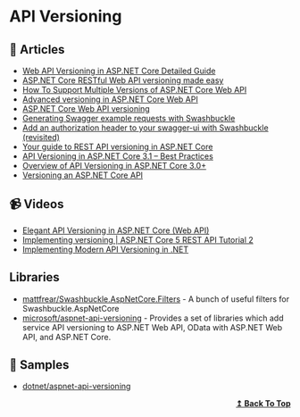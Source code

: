 # API Versioning

## 📝 Articles

- [Web API Versioning in ASP.NET Core Detailed Guide](https://procodeguide.com/programming/asp-net-core-web-api-versioning/)
- [ASP.NET Core RESTful Web API versioning made easy](https://www.hanselman.com/blog/aspnet-core-restful-web-api-versioning-made-easy)
- [How To Support Multiple Versions of ASP.NET Core Web API](https://www.ezzylearning.net/tutorial/how-to-support-multiple-versions-of-asp-net-core-web-api)
- [Advanced versioning in ASP.NET Core Web API](https://dejanstojanovic.net/aspnet/2018/june/advanced-versioning-in-aspnet-core-web-api/)
- [ASP.NET Core Web API versioning](https://dejanstojanovic.net/aspnet/2017/may/aspnet-core-web-api-versioning/)
- [Generating Swagger example requests with Swashbuckle](https://mattfrear.com/2016/01/25/generating-swagger-example-requests-with-swashbuckle/)
- [Add an authorization header to your swagger-ui with Swashbuckle (revisited)](https://mattfrear.com/2018/07/21/add-an-authorization-header-to-your-swagger-ui-with-swashbuckle-revisited/)
- [Your guide to REST API versioning in ASP.NET Core](https://www.daveabrock.com/2021/06/16/rest-api-versioning-aspnet-core/)
- [API Versioning in ASP.NET Core 3.1 – Best Practices](https://codewithmukesh.com/blog/api-versioning-in-aspnet-core-3-1/)
- [Overview of API Versioning in ASP.NET Core 3.0+](https://exceptionnotfound.net/overview-of-api-versioning-in-asp-net-core-3-0/)
- [Versioning an ASP.NET Core API](https://www.meziantou.net/versioning-an-asp-net-core-api.htm)
## 📹 Videos

- [Elegant API Versioning in ASP.NET Core (Web API)](https://www.youtube.com/watch?v=iVHtKG0eU_s)
- [Implementing versioning | ASP.NET Core 5 REST API Tutorial 2](https://www.youtube.com/watch?v=WFEE5yVJwGU)
- [Implementing Modern API Versioning in .NET](https://www.youtube.com/watch?v=8Asq7ymF1R8)

## Libraries
- [mattfrear/Swashbuckle.AspNetCore.Filters](https://github.com/mattfrear/Swashbuckle.AspNetCore.Filters) - A bunch of useful filters for Swashbuckle.AspNetCore
- [microsoft/aspnet-api-versioning](https://github.com/microsoft/aspnet-api-versioning) - Provides a set of libraries which add service API versioning to ASP.NET Web API, OData with ASP.NET Web API, and ASP.NET Core.


## 🚀 Samples
- [dotnet/aspnet-api-versioning](https://github.com/dotnet/aspnet-api-versioning/tree/main/examples/AspNetCore/WebApi)

<div align="right">
  <b><a href="#contents">↥ Back To Top</a></b>
</div>
